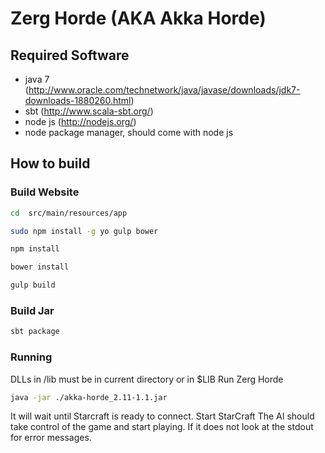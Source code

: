 # Zerg Horde (AKA Akka Horde)

## Required Software 

* java 7 (http://www.oracle.com/technetwork/java/javase/downloads/jdk7-downloads-1880260.html)
* sbt (http://www.scala-sbt.org/)
* node js (http://nodejs.org/)
* node package manager, should come with node js

## How to build
### Build Website
```bash
cd  src/main/resources/app
```

```bash
sudo npm install -g yo gulp bower
```

```bash
npm install
```

```bash
bower install
```

```bash
gulp build
```
### Build Jar
```bash
sbt package
```
### Running
DLLs in /lib must be in current directory or in $LIB
Run Zerg Horde
```bash
java -jar ./akka-horde_2.11-1.1.jar
````
It will wait until Starcraft is ready to connect.
Start StarCraft
The AI should take control of the game and start playing. If it does not look at the stdout for error messages.

